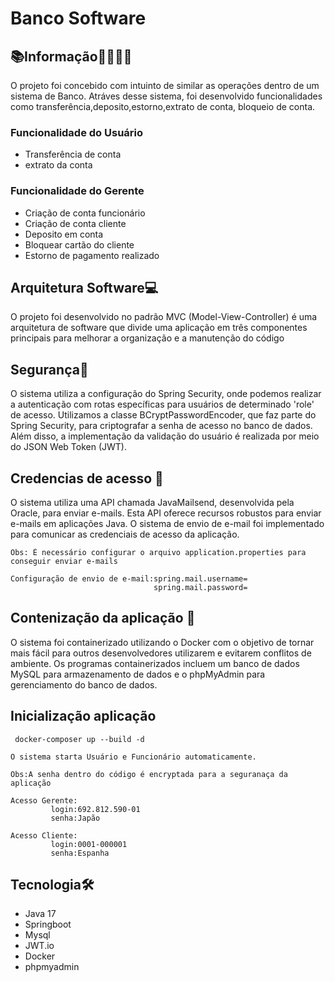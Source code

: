 # Banco Software

## 📚Informação👨‍🏫👩‍🎓
O projeto foi concebido com intuinto de similar as operações dentro de um sistema de Banco. Atráves desse sistema, foi desenvolvido funcionalidades como transferência,deposito,estorno,extrato de conta, bloqueio de conta.

<h3>Funcionalidade do Usuário<br> </h3>   
 
+ Transferência de conta<br>
+ extrato da conta<br>

<h3>Funcionalidade do Gerente<br></h3>

+ Criação de conta funcionário<br>
+ Criação de conta cliente<br>
+ Deposito em conta<br>
+ Bloquear cartão do cliente<br>
+ Estorno de pagamento realizado<br>

## Arquitetura Software💻
O projeto foi desenvolvido no padrão MVC (Model-View-Controller) é uma arquitetura de software que divide uma aplicação em três componentes principais para melhorar a organização e a manutenção do código

## Segurança🔐
O sistema utiliza a configuração do Spring Security, onde podemos realizar a autenticação com rotas específicas para usuários de determinado 'role' de acesso. Utilizamos a classe BCryptPasswordEncoder, que faz parte do Spring Security, para criptografar a senha de acesso no banco de dados. Além disso, a implementação da validação do usuário é realizada por meio do JSON Web Token (JWT).

## Credencias de acesso 📧
O sistema utiliza uma API chamada JavaMailsend, desenvolvida pela Oracle, para enviar e-mails. Esta API oferece recursos robustos para enviar e-mails em aplicações Java. O sistema de envio de e-mail foi implementado para comunicar as credenciais de acesso da aplicação.

```
Obs: É necessário configurar o arquivo application.properties para conseguir enviar e-mails

Configuração de envio de e-mail:spring.mail.username=
                                spring.mail.password=
```
## Contenização da aplicação 🐳
O sistema foi containerizado utilizando o Docker com o objetivo de tornar mais fácil para outros desenvolvedores utilizarem e evitarem conflitos de ambiente. Os programas containerizados incluem um banco de dados MySQL para armazenamento de dados e o phpMyAdmin para gerenciamento do banco de dados.

## Inicialização aplicação
```
 docker-composer up --build -d
```
```
O sistema starta Usuário e Funcionário automaticamente.

Obs:A senha dentro do código é encryptada para a seguranaça da aplicação
```
```
Acesso Gerente:
         login:692.812.590-01
         senha:Japão
```
```
Acesso Cliente:
         login:0001-000001
         senha:Espanha
```

## Tecnologia🛠️
- Java 17
- Springboot
- Mysql
- JWT.io
- Docker
- phpmyadmin
